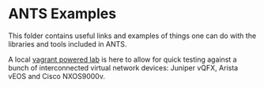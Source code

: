 # ANTS Examples

This folder contains useful links and examples of things one can do with the libraries and
tools included in ANTS.

A local [vagrant powered lab](lab-vagrant) is here to allow for quick testing
against a bunch of interconnected virtual network devices: Juniper vQFX, Arista
vEOS and Cisco NXOS9000v.

